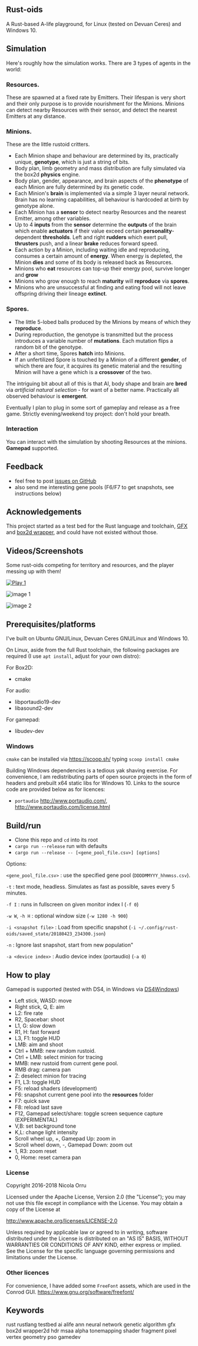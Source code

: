 
## Rust-oids

A Rust-based A-life playground, for Linux (tested on Devuan Ceres) and Windows 10.

## Simulation

Here's roughly how the simulation works. There are 3 types of agents in the world:

### Resources. 
These are spawned at a fixed rate by Emitters. Their lifespan is very short and their only purpose is to provide nourishment for the Minions. Minions can detect nearby Resources with their sensor, and detect the nearest Emitters at any distance.

### Minions. 
These are the little rustoid critters.
- Each Minion shape and behaviour are determined by its, practically unique, **genotype**, which is just a string of bits.
- Body plan, limb geometry and mass distribution are fully simulated via the box2d **physics** engine.
- Body plan, gender, appearance, and brain aspects of the **phenotype** of each Minion are fully determined by its genetic code.
- Each Minion's **brain** is implemented via a simple 3 layer neural network. Brain has no learning capabilities, all behaviour is hardcoded at birth by genotype alone.
- Each Minion has a **sensor** to detect nearby Resources and the nearest Emitter, among other variables.
- Up to 4 **inputs** from the **sensor** determine the **outputs** of the brain which enable **actuators** if their value exceed certain **personality**-dependent **thresholds**. Left and right **rudders** which exert pull, **thrusters** push, and a linear **brake** reduces forward speed.
- Each action by a Minion, including waiting idle and reproducing, consumes a certain amount of **energy**. When energy is depleted, the Minion **dies** and some of its body is released back as Resources.
- Minions who **eat** resources can top-up their energy pool, survive longer and **grow**
- Minions who grow enough to reach **maturity** will **reproduce** via **spores**.
- Minions who are unsuccessful at finding and eating food will not leave offspring driving their lineage **extinct**. 

### Spores.
- The little 5-lobed balls produced by the Minions by means of which they **reproduce**.
- During reproduction, the genotype is transmitted but the process introduces a variable number of **mutations**. Each mutation flips a random bit of the genotype.
- After a short time, Spores **hatch** into Minions.
- If an unfertilized Spore is touched by a Minion of a different **gender**, of which there are four, it acquires its genetic material and the resulting Minion will have a gene which is a **crossover** of the two.

The intriguing bit about all of this is that AI, body shape and brain are **bred** via *artificial natural selection* - for want of a better name. Practically all observed behaviour is **emergent**.

Eventually I plan to plug in some sort of gameplay and release as a free game. Strictly evening/weekend toy project: don't hold your breath.

### Interaction

You can interact with the simulation by shooting Resources at the minions. **Gamepad** supported.

## Feedback
- feel free to post [issues on GitHub](https://github.com/itadinanta/rust-oids/issues)
- also send me interesting gene pools (F6/F7 to get snapshots, see instructions below)

## Acknowledgements

This project started as a test bed for the Rust language and toolchain, [GFX](https://github.com/gfx-rs/gfx) and [box2d wrapper](https://github.com/Bastacyclop/rust_box2d), and could have not existed without those.

## Videos/Screenshots

Some rust-oids competing for territory and resources, and the player messing up with them!

[![Play 1](https://i.ytimg.com/vi/pXLk-0ZZCEQ/0.jpg)](https://youtu.be/pXLk-0ZZCEQ "Click to watch video")

![image 1](img/capture_00003350.png)

![image 2](img/capture_00003787.png)

## Prerequisites/platforms

I've built on Ubuntu GNU/Linux, Devuan Ceres GNU/Linux and Windows 10.

On Linux, aside from the full Rust toolchain, the following packages are required (I use `apt install`, adjust for your own distro):

For Box2D:

- cmake

For audio:

- libportaudio19-dev
- libasound2-dev

For gamepad:

- libudev-dev

### Windows

`cmake` can be installed via https://scoop.sh/ typing `scoop install cmake`

Building Windows dependencies is a tedious yak shaving exercise. For convenience, I am redistributing parts of open source projects in the form of headers and prebuilt x64 static libs for Windows 10.
Links to the source code are provided below as for licences:

- `portaudio` http://www.portaudio.com/, http://www.portaudio.com/license.html

## Build/run

- Clone this repo and ```cd``` into its root
- ```cargo run --release``` run with defaults
- ```cargo run --release -- [<gene_pool_file.csv>] [options]``` 

Options:

`<gene_pool_file.csv>`
:  use the specified gene pool (`DDDDMMYYY_hhmmss.csv`).

`-t`
:  text mode, headless. Simulates as fast as possible, saves every 5 minutes. 

`-f I`
:  runs in fullscreen on given monitor index I (`-f 0`)

`-w W`, `-h H`
:  optional window size (`-w 1280 -h 900`)

`-i <snapshot file>`
:  Load from specific snapshot (`-i ~/.config/rust-oids/saved_state/20180423_234300.json`)

`-n`
:  Ignore last snapshot, start from new population"

`-a <device index>`
:  Audio device index (portaudio) (`-a 0`)


## How to play

Gamepad is supported (tested with DS4, in Windows via [DS4Windows](http://ds4windows.com/))

- Left stick, WASD: move
- Right stick, Q, E: aim
- L2: fire rate
- R2, Spacebar: shoot
- L1, G: slow down
- R1, H: fast forward
- L3, F1: toggle HUD
- LMB: aim and shoot
- Ctrl + MMB: new random rustoid.
- Ctrl + LMB: select minion for tracing
- MMB: new rustoid from current gene pool.
- RMB drag: camera pan
- Z: deselect minion for tracing
- F1, L3: toggle HUD
- F5: reload shaders (development)
- F6: snapshot current gene pool into the **resources** folder
- F7: quick save
- F8: reload last save
- F12, Gamepad select/share: toggle screen sequence capture (EXPERIMENTAL)
- V,B: set background tone
- K,L: change light intensity
- Scroll wheel up, +, Gamepad Up: zoom in
- Scroll wheel down, -, Gamepad Down: zoom out
- 1, R3: zoom reset
- 0, Home: reset camera pan

### License

Copyright 2016-2018 Nicola Orru

Licensed under the Apache License, Version 2.0 (the "License");
you may not use this file except in compliance with the License.
You may obtain a copy of the License at

   http://www.apache.org/licenses/LICENSE-2.0

Unless required by applicable law or agreed to in writing, software
distributed under the License is distributed on an "AS IS" BASIS,
WITHOUT WARRANTIES OR CONDITIONS OF ANY KIND, either express or implied.
See the License for the specific language governing permissions and
limitations under the License.

### Other licences

For convenience, I have added some `FreeFont` assets, which are used in the Conrod GUI.
https://www.gnu.org/software/freefont/

## Keywords

rust rustlang testbed ai alife ann neural network genetic algorithm gfx box2d wrapper2d hdr msaa alpha tonemapping shader fragment pixel vertex geometry pso gamedev
